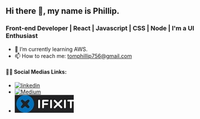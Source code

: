 ## Hi there 👋, my name is Phillip.


### Front-end Developer | React | Javascript | CSS | Node | I'm a UI Enthusiast

<!--
**Artsia/Artsia** is a ✨ _special_ ✨ repository because its `README.md` (this file) appears on your GitHub profile.-->

- 🌱 I’m currently learning AWS.
- 📫 How to reach me: tomphillip756@gmail.com
#### 💁‍♀️ Social Medias Links: 
- [![linkedin](https://github.com/shikhar1020jais1/Git-Social/blob/master/Icons/LinkedIn.png (LinkedIn))][1]
- [![Medium](https://github.com/shikhar1020jais1/Git-Social/blob/master/Icons/Medium.png (Medium))][2]
- [![iFixit](https://github.com/Artsia/Artsia/blob/main/Git-Social/blob/master/Icons/ifixit.png (iFixit))][3]
 


[1]: https://www.linkedin.com/in/phillip-kataswa-2a4653218/
[2]: https://medium.com/@PhillipKataswa
[3]: https://www.ifixit.com/Guide/2011+Ford+Fiesta+Headlight+Replacement/143721

